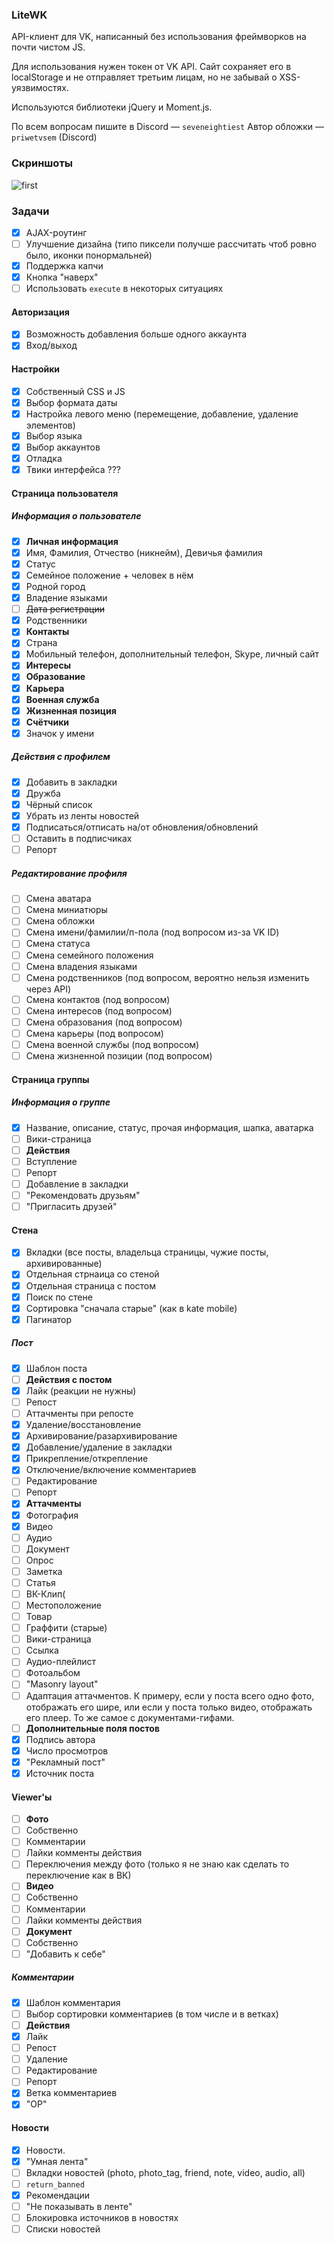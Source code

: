 ### LiteWK

API-клиент для VK, написанный без использования фреймворков на почти чистом JS.

Для использования нужен токен от VK API. Сайт сохраняет его в localStorage и не отправляет третьим лицам, но не забывай о XSS-уязвимостях.

Используются библиотеки jQuery и Moment.js.

По всем вопросам пишите в Discord — `seveneightiest`
Автор обложки — `priwetvsem` (Discord)

### Скриншоты

![first](https://i.imgur.com/eMLkTCo.png "03.06.24")

### Задачи

- [x] AJAX-роутинг
- [ ] Улучшение дизайна (типо пиксели получше рассчитать чтоб ровно было, иконки понормальней)
- [x] Поддержка капчи
- [x] Кнопка "наверх"
- [ ] Использовать `execute` в некоторых ситуациях

#### Авторизация
- [x] Возможность добавления больше одного аккаунта
- [x] Вход/выход

#### Настройки

- [x] Собственный CSS и JS
- [x] Выбор формата даты
- [x] Настройка левого меню (перемещение, добавление, удаление элементов)
- [x] Выбор языка
- [x] Выбор аккаунтов
- [x] Отладка
- [x] Твики интерфейса ???

#### Страница пользователя

##### Информация о пользователе

- [x] **Личная информация**
- [x] Имя, Фамилия, Отчество (никнейм), Девичья фамилия
- [x] Статус
- [x] Семейное положение + человек в нём
- [x] Родной город
- [x] Владение языками
- [ ] ~~Дата регистрации~~
- [x] Родственники
- [x] **Контакты**
- [x] Страна
- [x] Мобильный телефон, дополнительный телефон, Skype, личный сайт
- [x] **Интересы**
- [x] **Образование**
- [x] **Карьера**
- [x] **Военная служба**
- [x] **Жизненная позиция**
- [x] **Счётчики**
- [x] Значок у имени

##### Действия с профилем

- [x] Добавить в закладки
- [x] Дружба
- [x] Чёрный список
- [x] Убрать из ленты новостей
- [x] Подписаться/отписать на/от обновления/обновлений
- [ ] Оставить в подписчиках
- [ ] Репорт

##### Редактирование профиля

- [ ] Смена аватара
- [ ] Смена миниатюры
- [ ] Смена обложки
- [ ] Смена имени/фамилии/п-пола (под вопросом из-за VK ID)
- [ ] Смена статуса
- [ ] Смена семейного положения
- [ ] Смена владения языками
- [ ] Смена родственников (под вопросом, вероятно нельзя изменить через API)
- [ ] Смена контактов (под вопросом)
- [ ] Смена интересов (под вопросом)
- [ ] Смена образования (под вопросом)
- [ ] Смена карьеры (под вопросом)
- [ ] Смена военной службы (под вопросом)
- [ ] Смена жизненной позиции (под вопросом)

#### Страница группы

##### Информация о группе
- [x] Название, описание, статус, прочая информация, шапка, аватарка
- [ ] Вики-страница
- [ ] **Действия**
- [ ] Вступление
- [ ] Репорт
- [ ] Добавление в закладки
- [ ] "Рекомендовать друзьям"
- [ ] "Пригласить друзей"

#### Стена

- [x] Вкладки (все посты, владельца страницы, чужие посты, архивированные)
- [x] Отдельная стрнаица со стеной
- [x] Отдельная страница с постом
- [x] Поиск по стене
- [x] Сортировка "сначала старые" (как в kate mobile)
- [x] Пагинатор

##### Пост

- [x] Шаблон поста
- [ ] **Действия с постом**
- [x] Лайк (реакции не нужны)
- [ ] Репост
- [ ] Аттачменты при репосте
- [x] Удаление/восстановление
- [x] Архивирование/разархивирование
- [x] Добавление/удаление в закладки
- [x] Прикрепление/открепление
- [x] Отключение/включение комментариев
- [ ] Редактирование
- [ ] Репорт
- [x] **Аттачменты**
- [x] Фотография
- [x] Видео
- [ ] Аудио
- [ ] Документ
- [ ] Опрос
- [ ] Заметка
- [ ] Статья
- [ ] ВК-Клип(
- [ ] Местоположение
- [ ] Товар
- [ ] Граффити (старые)
- [ ] Вики-страница
- [ ] Ссылка
- [ ] Аудио-плейлист
- [ ] Фотоальбом
- [ ] "Masonry layout"
- [ ] Адаптация аттачментов. К примеру, если у поста всего одно фото, отображать его шире, или если у поста только видео, отображать его плеер. То же самое с документами-гифами.
- [ ] **Дополнительные поля постов**
- [x] Подпись автора
- [x] Число просмотров
- [x] "Рекламный пост"
- [x] Источник поста

#### Viewer'ы

- [ ] **Фото**
- [ ] Собственно
- [ ] Комментарии
- [ ] Лайки комменты действия
- [ ] Переключения между фото (только я не знаю как сделать то переключение как в ВК)
- [ ] **Видео**
- [ ] Собственно
- [ ] Комментарии
- [ ] Лайки комменты действия
- [ ] **Документ**
- [ ] Собственно
- [ ] "Добавить к себе"

##### Комментарии

- [x] Шаблон комментария
- [ ] Выбор сортировки комментариев (в том числе и в ветках)
- [ ] **Действия**
- [x] Лайк
- [ ] Репост
- [ ] Удаление
- [ ] Редактирование
- [ ] Репорт
- [x] Ветка комментариев
- [x] "OP"

#### Новости

- [x] Новости.
- [x] "Умная лента"
- [ ] Вкладки новостей (photo, photo_tag, friend, note, video, audio, all)
- [ ] `return_banned`
- [x] Рекомендации
- [ ] "Не показывать в ленте"
- [ ] Блокировка источников в новостях
- [ ] Списки новостей
